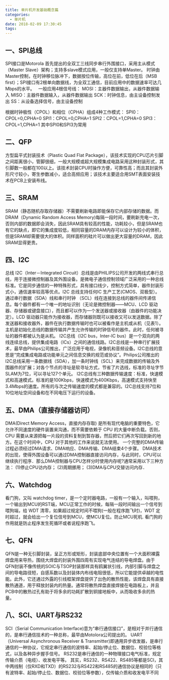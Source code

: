 ```yaml
---
title: 单片机开发基础概念篇
categories:
  - 单片机
date: 2018-02-09 17:30:45
tags:
---
```


一、SPI总线 
---
SPI接口是Motorola 首先提出的全双工三线同步串行外围接口，采用主从模式（Master Slave）架构；支持多slave模式应用，一般仅支持单Master。 
时钟由Master控制，在时钟移位脉冲下，数据按位传输，高位在前，低位在后（MSB first）；SPI接口有2根单向数据线，为全双工通信，目前应用中的数据速率可达几Mbps的水平。   
一般应用4根信号线： 
MOSI：主器件数据输出，从器件数据输入 
MISO：主器件数据输入，从器件数据输出 
SCK：时钟信息，由主设备控制发出 
SS：从设备选择信号，由主设备控制   

根据时钟极性（CPOL）和相位（CPHA）组成4种工作模式： 
SPI0：CPOL=0,CPHA=0 
SPI1：CPOL=0,CPHA=1 
SPI2：CPOL=1,CPHA=0 
SPI3：CPOL=1,CPHA=1 
其中SPI0和SPI3为常用   

二、QFP 
---
方型扁平式封装技术（Plastic Quad Flat Package），该技术实现的CPU芯片引脚之间距离很小，管脚很细，一般大规模或超大规模集成电路采用这种封装形式，其引脚数一般都在100以上。该技术封装CPU时操作方便，可靠性高；而且其封装外形尺寸较小，寄生参数减小，适合高频应用；该技术主要适合用SMT表面安装技术在PCB上安装布线。   

三、SRAM 
---
SRAM（静态随机存取存储器）不需要刷新电路即能保存它内部存储的数据。而DRAM（Dynamic Random Access Memory)每隔一段时间，要刷新充电一次，否则内部的数据即会消失，因此SRAM具有较高的性能，功耗较小，但是SRAM也有它的缺点，即它的集成度较低，相同容量的DRAM内存可以设计为较小的体积，但是SRAM却需要很大的体积。同样面积的硅片可以做出更大容量的DRAM，因此SRAM显得更贵。   

四、I2C
---
总线 I2C（Inter－Integrated Circuit）总线是由PHILIPS公司开发的两线式串行总线，用于连接微控制器及其外围设备。是微电子通信控制领域广泛采用的一种总线标准。它是同步通信的一种特殊形式，具有接口线少，控制方式简单，器件封装形式小，通信速率较高等优点。I2C 总线支持任何IC 生产工艺(CMOS、双极型）。通过串行数据（SDA）线和串行时钟 （SCL）线在连接到总线的器件间传递信息。每个器件都有一个唯一的地址识别（无论是微控制器——MCU、LCD 驱动器、存储器或键盘接口），而且都可以作为一个发送器或接收器（由器件的功能决定）。LCD 驱动器只能作为接收器，而存储器则既可以接收又可以发送数据。除了发送器和接收器外，器件在执行数据传输时也可以被看作是主机或从机（见表1）。主机是初始化总线的数据传输并产生允许传输的时钟信号的器件。此时，任何被寻址的器件都被认为是从机。 
I2C总线（I2C bus，Inter-IC bus）是一个双向的两线连续总线，提供集成电路（ICs）之间的通信线路。I2C总线是一种串行扩展技术，最早由Philips公司推出，广泛应用于电视，录像机和音频设备。I2C总线的意思是“完成集成电路或功能单元之间信息交换的规范或协议”。Philips公司推出的I2C总线采用一条数据线（SDA），加一条时钟线（SCL）来完成数据的传输及外围器件的扩展；对各个节点的寻址是软寻址方式，节省了片选线，标准的寻址字节SLAM为7位，可以寻址127个单元。 
I2C总线有三种数据传输速度：标准，快速模式和高速模式。标准的是100Kbps，快速模式为400Kbps，高速模式支持快至3.4Mbps的速度。所有的与次之传输速度的模式都是兼容的。I2C总线支持7位和10位地址空间设备和在不同电压下运行的设备。 

五、DMA（直接存储器访问） 
---
DMA(Direct Memory Access，直接内存存取) 是所有现代电脑的重要特色，它允许不同速度的硬件装置来沟通，而不需要依赖于 CPU 的大量中断负载。否则，CPU 需要从来源把每一片段的资料复制到暂存器，然后把它们再次写回到新的地方。在这个时间中，CPU 对于其他的工作来说就无法使用。 
一个完整的DMA传输过程必须经过DMA请求、DMA响应、DMA传输、DMA结束4个步骤。
DMA技术的出现，使得外围设备可以通过DMA控制器直接访问内存，与此同时，CPU可以继续执行程序．那么DMA控制器与CPU怎样分时使用内存呢?通常采用以下三种方法：
(1)停止CPU访内存；
(2)周期挪用；
(3)DMA与CPU交替访问内存． 

六、Watchdog 
---
看门狗，又叫 watchdog timer，是一个定时器电路，一般有一个输入，叫喂狗，一个输出到MCU的RST端，MCU正常工作的时候，每隔一段时间输出一个信号到喂狗端，给 WDT 清零，如果超过规定时间不喂狗(一般在程序跑飞时)，WDT 定时超过，就会给出一个复位信号到MCU，使MCU复位。防止MCU死机. 看门狗的作用就是防止程序发生死循环或者说程序跑飞。 

七、QFN 
---
QFN是一种无引脚封装，呈正方形或矩形，封装底部中央位置有一个大面积裸露焊盘用来导热，围绕大焊盘的封装外围四周有实现电气连结的导电焊盘。由于QFN封装不像传统的SOIC与TSOP封装那样具有鸥翼状引线，内部引脚与焊盘之间的导电路径短，自感系数以及封装体内布线电阻很低，所以它能提供卓越的电性能。此外，它还通过外露的引线框架焊盘提供了出色的散热性能，该焊盘具有直接散热通道，用于释放封装内的热量。通常将散热焊盘直接焊接在电路板上，并且PCB中的散热过孔有助于将多余的功耗扩散到铜接地板中，从而吸收多余的热量。 

八、SCI、UART与RS232 
---
SCI（Serial Communication Interface)意为“串行通信接口”，是相对于并行通信的，是串行通信技术的一种总称，最早由Motolora公司提出的。 UART（Universal Asynchronous Receiver & Transmitter)即通用异步收发器，是串行通信的一种协议，它规定串行通信的波特率、起始/停止位、数据位、校验位等格式，以及各种异步握手信号。 
RS232是串行通信的一种物理接口电气标准，规定传输介质（电缆）、收发电平等。
其实，RS232、RS422、RS485等都是SCI，其中两线制（仅RXD和TXD）的RS232与RS422和RS485的通信协议是相同的（只有波特率、起始/停止位、数据位、校验位等参数），仅传输介质和收发电平不同
